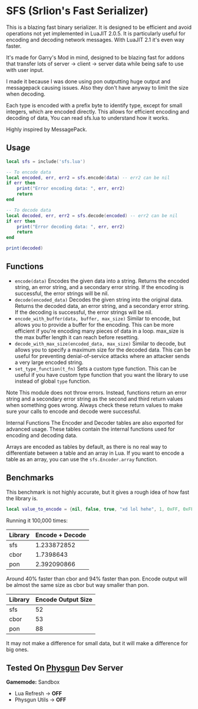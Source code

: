 # SFS (Srlion's Fast Serializer)

This is a blazing fast binary serializer. It is designed to be efficient and avoid operations not yet implemented in LuaJIT 2.0.5. It is particularly useful for encoding and decoding network messages. With LuaJIT 2.1 it's even way faster.

It's made for Garry's Mod in mind, designed to be blazing fast for addons that transfer lots of server -> client -> server data while being safe to use with user input.

I made it because I was done using pon outputting huge output and messagepack causing issues. Also they don't have anyway to limit the size when decoding.

Each type is encoded with a prefix byte to identify type, except for small integers, which are encoded directly. This allows for efficient encoding and decoding of data, You can read sfs.lua to understand how it works.

Highly inspired by MessagePack.

## Usage

```lua
local sfs = include('sfs.lua')

-- To encode data
local encoded, err, err2 = sfs.encode(data) -- err2 can be nil
if err then
    print("Error encoding data: ", err, err2)
    return
end

-- To decode data
local decoded, err, err2 = sfs.decode(encoded) -- err2 can be nil
if err then
    print("Error decoding data: ", err, err2)
    return
end

print(decoded)
```

## Functions

- `encode(data)` Encodes the given data into a string. Returns the encoded string, an error string, and a secondary error string. If the encoding is successful, the error strings will be nil.
- `decode(encoded_data)` Decodes the given string into the original data. Returns the decoded data, an error string, and a secondary error string. If the decoding is successful, the error strings will be nil.
- `encode_with_buffer(data, buffer, max_size)` Similar to encode, but allows you to provide a buffer for the encoding. This can be more efficient if you're encoding many pieces of data in a loop. max_size is the max buffer length it can reach before resetting.
- `decode_with_max_size(encoded_data, max_size)` Similar to decode, but allows you to specify a maximum size for the decoded data. This can be useful for preventing denial-of-service attacks where an attacker sends a very large encoded string.
- `set_type_function(t_fn)` Sets a custom type function. This can be useful if you have custom type function that you want the library to use instead of global `type` function.

Note
This module does not throw errors. Instead, functions return an error string and a secondary error string as the second and third return values when something goes wrong. Always check these return values to make sure your calls to encode and decode were successful.

Internal Functions
The Encoder and Decoder tables are also exported for advanced usage. These tables contain the internal functions used for encoding and decoding data.

Arrays are encoded as tables by default, as there is no real way to differentiate between a table and an array in Lua. If you want to encode a table as an array, you can use the `sfs.Encoder.array` function.

## Benchmarks

This benchmark is not highly accurate, but it gives a rough idea of how fast the library is.

```lua
local value_to_encode = {nil, false, true, "xd lol hehe", 1, 0xFF, 0xFFFF, 0xFFFFFFFF, 0xFFFFFFFFFFFFF, 1.7976931348623e308}
```

Running it 100,000 times:

| Library | Encode + Decode |
| ------- | --------------- |
| sfs     | 1.233872852     |
| cbor    | 1.7398643       |
| pon     | 2.392090866     |

Around 40% faster than cbor and 94% faster than pon. Encode output will be almost the same size as cbor but way smaller than pon.

| Library | Encode Output Size |
| ------- | ------------------ |
| sfs     | 52                 |
| cbor    | 53                 |
| pon     | 88                 |

It may not make a difference for small data, but it will make a difference for big ones.

## Tested On [Physgun](https://billing.physgun.com/aff.php?aff=131) Dev Server

**Gamemode:** Sandbox

- Lua Refresh -> **OFF**
- Physgun Utils -> **OFF**
